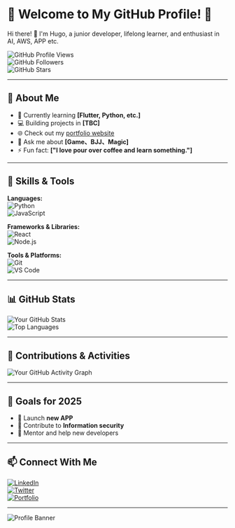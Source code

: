 # 🌟 Welcome to My GitHub Profile! 🌟

Hi there! 👋 I'm Hugo, a junior developer, lifelong learner, and enthusiast in AI, AWS, APP etc.

![GitHub Profile Views](https://komarev.com/ghpvc/?username=YourGitHubUsername&color=brightgreen)  
![GitHub Followers](https://img.shields.io/github/followers/YourGitHubUsername?style=social)  
![GitHub Stars](https://img.shields.io/github/stars/YourGitHubUsername?style=social)  

---

## 🚀 About Me

- 🌱 Currently learning **[Flutter, Python, etc.]**  
- 💻 Building projects in **[TBC]**  
- 🌐 Check out my [portfolio website](TBC)  
- 💬 Ask me about **[Game、BJJ、Magic]**  
- ⚡ Fun fact: **["I love pour over coffee and learn something."]**

---

## 🔧 Skills & Tools

**Languages:**  
![Python](https://img.shields.io/badge/-Python-3776AB?logo=python&logoColor=white&style=flat)  
![JavaScript](https://img.shields.io/badge/-JavaScript-F7DF1E?logo=javascript&logoColor=black&style=flat)

**Frameworks & Libraries:**  
![React](https://img.shields.io/badge/-React-61DAFB?logo=react&logoColor=black&style=flat)  
![Node.js](https://img.shields.io/badge/-Node.js-339933?logo=node.js&logoColor=white&style=flat)

**Tools & Platforms:**  
![Git](https://img.shields.io/badge/-Git-F05032?logo=git&logoColor=white&style=flat)  
![VS Code](https://img.shields.io/badge/-VS%20Code-007ACC?logo=visual-studio-code&logoColor=white&style=flat)

---

## 📊 GitHub Stats

![Your GitHub Stats](https://github-readme-stats.vercel.app/api?username=YourGitHubUsername&show_icons=true&theme=radical)  
![Top Languages](https://github-readme-stats.vercel.app/api/top-langs/?username=YourGitHubUsername&layout=compact&theme=radical)

---

## 🌱 Contributions & Activities

![Your GitHub Activity Graph](https://github-readme-activity-graph.cyclic.app/graph?username=YourGitHubUsername&theme=radical)  

---

## 🎯 Goals for 2025

- 🚀 Launch **new APP**  
- 📝 Contribute to **Information security**  
- 🌟 Mentor and help new developers  

---

## 📫 Connect With Me

[![LinkedIn](https://img.shields.io/badge/-LinkedIn-blue?logo=linkedin&logoColor=white&style=flat)](https://www.linkedin.com/in/yourlinkedin/)  
[![Twitter](https://img.shields.io/badge/-Twitter-1DA1F2?logo=twitter&logoColor=white&style=flat)](https://twitter.com/yourtwitter)  
[![Portfolio](https://img.shields.io/badge/-Portfolio-FF5722?logo=firefox&logoColor=white&style=flat)](https://yourwebsite.com)  

---

![Profile Banner]((https://i.imgur.com/P29vLzy.jpeg))
